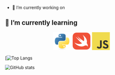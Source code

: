 
- 🔭 I’m currently working on 
## 🌱 I’m currently learning
<p align="center">
 <img height="60" src= https://raw.githubusercontent.com/devicons/devicon/master/icons/python/python-original.svg>
<img height="60" src= https://raw.githubusercontent.com/devicons/devicon/master/icons/swift/swift-original.svg>
<img height="60" src= https://raw.githubusercontent.com/devicons/devicon/master/icons/javascript/javascript-original.svg>
   
</p>
<!--
- 👯 I’m looking to collaborate on ...
- 🤔 I’m looking for help with ...
- 💬 Ask me about ...
- 📫 How to reach me: ...
- 😄 Pronouns: ...
- ⚡ Fun fact: ...
-->


[![Top Langs](https://github-readme-stats.vercel.app/api/top-langs/?username=GabrielFernandesDev&show_icons=true&theme=radical)

![GitHub stats](https://github-readme-stats.vercel.app/api?username=GabrielFernandesDev&show_icons=true&theme=radical)

